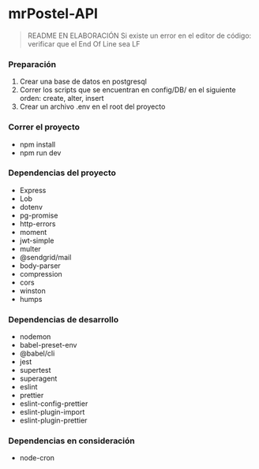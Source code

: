 # mrPostel-API

> README EN ELABORACIÓN
> Si existe un error en el editor de código: verificar que el End Of Line sea LF

### Preparación

1. Crear una base de datos en postgresql
2. Correr los scripts que se encuentran en config/DB/ en el siguiente orden: create, alter, insert
3. Crear un archivo .env en el root del proyecto

### Correr el proyecto

- npm install
- npm run dev

### Dependencias del proyecto

- Express
- Lob
- dotenv
- pg-promise
- http-errors
- moment
- jwt-simple
- multer
- @sendgrid/mail
- body-parser
- compression
- cors
- winston
- humps

### Dependencias de desarrollo

- nodemon
- babel-preset-env
- @babel/cli
- jest
- supertest
- superagent
- eslint
- prettier
- eslint-config-prettier
- eslint-plugin-import
- eslint-plugin-prettier

### Dependencias en consideración

- node-cron
